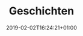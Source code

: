 ---
title: "Geschichten"
date: 2019-02-02T16:24:21+01:00
weight: 300
featured_image: "passagierliste.jpg"
---